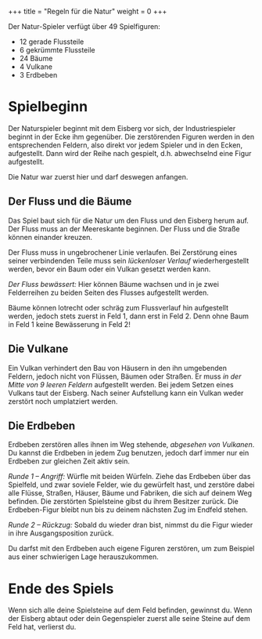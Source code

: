+++
title = "Regeln für die Natur"
weight = 0
+++

Der Natur-Spieler verfügt über 49 Spielfiguren:

- 12 gerade Flussteile
- 6 gekrümmte Flussteile
- 24 Bäume
- 4 Vulkane
- 3 Erdbeben

# Spielbeginn

Der Naturspieler beginnt mit dem Eisberg vor sich, der Industriespieler beginnt in der Ecke ihm gegenüber.
Die zerstörenden Figuren werden in den entsprechenden Feldern, also direkt vor jedem Spieler und in den Ecken, aufgestellt.
Dann wird der Reihe nach gespielt, d.h. abwechselnd eine Figur aufgestellt.

Die Natur war zuerst hier und darf deswegen anfangen.

## Der Fluss und die Bäume

Das Spiel baut sich für die Natur um den Fluss und den Eisberg herum auf.
Der Fluss muss an der Meereskante beginnen.
Der Fluss und die Straße können einander kreuzen.

Der Fluss muss in ungebrochener Linie verlaufen.
Bei Zerstörung eines seiner verbindenden Teile muss sein *lückenloser Verlauf* wiederhergestellt werden, bevor ein Baum oder ein Vulkan gesetzt werden kann.

*Der Fluss bewässert:* Hier können Bäume wachsen und in je zwei Felderreihen zu beiden Seiten des Flusses aufgestellt werden.

Bäume können lotrecht oder schräg zum Flussverlauf hin aufgestellt werden, jedoch stets zuerst in Feld 1, dann erst in Feld 2.
Denn ohne Baum in Feld 1 keine Bewässerung in Feld 2!

## Die Vulkane

Ein Vulkan verhindert den Bau von Häusern in den ihn umgebenden Feldern, jedoch nicht von Flüssen, Bäumen oder Straßen.
Er muss *in der Mitte von 9 leeren Feldern* aufgestellt werden.
Bei jedem Setzen eines Vulkans taut der Eisberg.
Nach seiner Aufstellung kann ein Vulkan weder zerstört noch umplatziert werden.

## Die Erdbeben

Erdbeben zerstören alles ihnen im Weg stehende, *abgesehen von Vulkanen*.
Du kannst die Erdbeben in jedem Zug benutzen, jedoch darf immer nur ein Erdbeben zur gleichen Zeit aktiv sein.

*Runde 1 – Angriff:* Würfle mit beiden Würfeln.
Ziehe das Erdbeben über das Spielfeld, und zwar soviele Felder, wie du gewürfelt hast, und zerstöre dabei alle Flüsse, Straßen, Häuser, Bäume und Fabriken, die sich auf deinem Weg befinden.
Die zerstörten Spielsteine gibst du ihrem Besitzer zurück.
Die Erdbeben-Figur bleibt nun bis zu deinem nächsten Zug im Endfeld stehen.

*Runde 2 – Rückzug:* Sobald du wieder dran bist, nimmst du die Figur wieder in ihre Ausgangsposition zurück.

Du darfst mit den Erdbeben auch eigene Figuren zerstören, um zum Beispiel aus einer schwierigen Lage herauszukommen.

# Ende des Spiels

Wenn sich alle deine Spielsteine auf dem Feld befinden, gewinnst du.
Wenn der Eisberg abtaut oder dein Gegenspieler zuerst alle seine Steine auf dem Feld hat, verlierst du.
